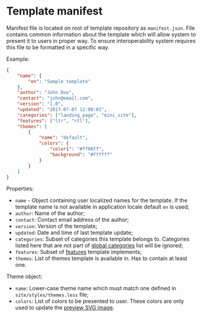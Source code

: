 # Template manifest

Manifest file is located on root of template repository as `manifest.json`. File contains common information about the template which will allow system to present it to users in proper way. To ensure interoperability system requires this file to be formatted in a specific way.

Example:

```json
{
	"name": {
		"en": "Sample template"
	},
	"author": "John Doe",
	"contact": "john@email.com",
	"version": "1.0",
	"updated": "2017-07-07 12:00:01",
	"categories": ["landing_page", "mini_site"],
	"features": ["ltr", "rtl"],
	"themes": [
		{
			"name": "default",
			"colors": {
				"color1": "#ff00ff",
				"background": "#ffffff"
			}
		}
	]
}
```

Properties:
- `name` - Object containing user localized names for the template. If the template name is not available in application locale default `en` is used;
- `author`: Name of the author;
- `contact`: Contact email address of the author;
- `version`: Version of the template;
- `updated`: Date and time of last template update;
- `categories`: Subset of categories this template belongs to. Categories listed here that are not part of [global categories](categories.markdown) list will be ignored;
- `features`: Subset of [features](features.markdown) template implements;
- `themes`: List of themes template is available in. Has to contain at least one.

Theme object:
- `name`: Lower-case theme name which must match one defined in `site/styles/themes.less` file;
- `colors`: List of colors to be presented to user. These colors are only used to update the [preview SVG image](preview.markdown).
